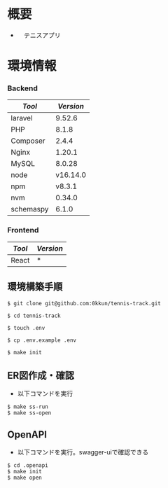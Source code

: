 # 概要

- 　テニスアプリ

# 環境情報

### Backend

|*Tool*|*Version*|
|---|---|
|laravel|9.52.6|
|PHP|8.1.8|
|Composer|2.4.4|
|Nginx|1.20.1|
|MySQL|8.0.28|
|node|v16.14.0|
|npm|v8.3.1|
|nvm|0.34.0|
|schemaspy|6.1.0|

### Frontend

|*Tool*|*Version*|
|---|---|
|React|*|

## 環境構築手順

```
$ git clone git@github.com:0kkun/tennis-track.git

$ cd tennis-track

$ touch .env

$ cp .env.example .env

$ make init
```

## ER図作成・確認

- 以下コマンドを実行

```
$ make ss-run
$ make ss-open

```

## OpenAPI

- 以下コマンドを実行。swagger-uiで確認できる

```
$ cd .openapi
$ make init
$ make open
```
